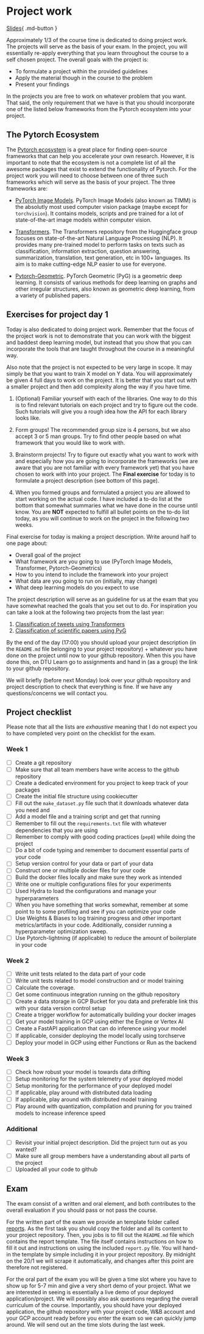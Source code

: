 # Project work

[Slides](slides/Projects.pdf){ .md-button }

Approximately 1/3 of the course time is dedicated to doing project work. The projects will serve as the basis of your
exam. In the project, you will essentially re-apply everything that you learn throughout the course to a self chosen
project. The overall goals with the project is:

* To formulate a project within the provided guidelines
* Apply the material though in the course to the problem
* Present your findings

In the projects you are free to work on whatever problem that you want. That said, the only requirement that we have is
that you should incorporate one of the listed below frameworks from the Pytorch ecosystem into your project.

## The Pytorch Ecosystem

The [Pytorch ecosystem](https://pytorch.org/ecosystem/) is a great place for finding open-source frameworks that can
help you accelerate your own research. However, it is important to note that the ecosystem is not a complete list of
all the awesome packages that exist to extend the functionality of Pytorch. For the project work you will need to
choose between one of three such frameworks which will serve as the basis of your project. The three frameworks are:

* [PyTorch Image Models](https://github.com/rwightman/pytorch-image-models). PyTorch Image Models (also known as TIMM)
  is the absolutly most used computer vision package (maybe except for `torchvision`). It contains models, scripts and
  pre trained for a lot of state-of-the-art image models within computer vision.

* [Transformers](https://github.com/huggingface/transformers). The Transformers repository from the Huggingface group
  focuses on state-of-the-art Natural Language Processing (NLP). It provides many pre-trained model to perform tasks on
  texts such as classification, information extraction, question answering, summarization, translation, text generation,
  etc in 100+ languages. Its aim is to make cutting-edge NLP easier to use for everyone.

* [Pytorch-Geometric](https://github.com/rusty1s/pytorch_geometric). PyTorch Geometric (PyG) is a geometric deep
  learning. It consists of various methods for deep learning on graphs and other irregular structures, also known as
  geometric deep learning, from a variety of published papers.

## Exercises for project day 1

Today is also dedicated to doing project work. Remember that the focus of the project work is not to demonstrate that
you can work with the biggest and baddest deep learning model, but instead that you show that you can incorporate the
tools that are taught throughout the course in a meaningful way.

Also note that the project is not expected to be very large in scope. It may simply be that you want to train X model
on Y data. You will approximately be given 4 full days to work on the project. It is better that you start out with a
smaller project and then add complexity along the way if you have time.

1. (Optional) Familiar yourself with each of the libraries. One way to do this is to find relevant tutorials on each
    project and try to figure out the code. Such tutorials will give you a rough idea how the API for each library looks
    like.

2. Form groups! The recommended group size is 4 persons, but we also accept 3 or 5 man groups. Try to find other people
    based on what framework that you would like to work with.

3. Brainstorm projects! Try to figure out exactly what you want to work with and especially how you are going to
    incorporate the frameworks (we are aware that you are not familiar with every framework yet) that you have chosen to
    work with into your project. The **Final exercise** for today is to formulate a project description (see bottom of
    this page).

4. When you formed groups and formulated a project you are allowed to start working on the actual code. I have included
    a to-do list at the bottom that somewhat summaries what we have done in the course until know. You are **NOT**
    expected to fulfill all bullet points on the to-do list today, as you will continue to work on the project in the
    following two weeks.

Final exercise for today is making a project description. Write around half to one page about:

* Overall goal of the project
* What framework are you going to use (PyTorch Image Models, Transformer, Pytorch-Geometrics)
* How to you intend to include the framework into your project
* What data are you going to run on (initially, may change)
* What deep learning models do you expect to use

The project description will serve as an guideline for us at the exam that you have somewhat reached the goals that you
set out to do. For inspiration you can take a look at the following two projects from the last year:

1. [Classification of tweets using Transformers](https://github.com/nielstiben/MLOPS-Project)
2. [Classification of scientific papers using PyG](https://github.com/eyhl/group5-pyg-dtu-mlops)

By the end of the day (17:00) you should upload your project description (in the `README.md` file belonging to your
project repository) + whatever you have done on the project until now to your github repository. When this you have
done this, on DTU Learn go to assignments and hand in (as a group) the link to your github repository.

We will briefly (before next Monday) look over your github repository and project description to check that everything
is fine. If we have any questions/concerns we will contact you.

## Project checklist

Please note that all the lists are *exhaustive* meaning that I do not expect you to have completed very
point on the checklist for the exam.

### Week 1

* [ ] Create a git repository
* [ ] Make sure that all team members have write access to the github repository
* [ ] Create a dedicated environment for you project to keep track of your packages
* [ ] Create the initial file structure using cookiecutter
* [ ] Fill out the `make_dataset.py` file such that it downloads whatever data you need and
* [ ] Add a model file and a training script and get that running
* [ ] Remember to fill out the `requirements.txt` file with whatever dependencies that you are using
* [ ] Remember to comply with good coding practices (`pep8`) while doing the project
* [ ] Do a bit of code typing and remember to document essential parts of your code
* [ ] Setup version control for your data or part of your data
* [ ] Construct one or multiple docker files for your code
* [ ] Build the docker files locally and make sure they work as intended
* [ ] Write one or multiple configurations files for your experiments
* [ ] Used Hydra to load the configurations and manage your hyperparameters
* [ ] When you have something that works somewhat, remember at some point to to some profiling and see if
      you can optimize your code
* [ ] Use Weights & Biases to log training progress and other important metrics/artifacts in your code. Additionally,
      consider running a hyperparameter optimization sweep.
* [ ] Use Pytorch-lightning (if applicable) to reduce the amount of boilerplate in your code

### Week 2

* [ ] Write unit tests related to the data part of your code
* [ ] Write unit tests related to model construction and or model training
* [ ] Calculate the coverage.
* [ ] Get some continuous integration running on the github repository
* [ ] Create a data storage in GCP Bucket for you data and preferable link this with your data version control setup
* [ ] Create a trigger workflow for automatically building your docker images
* [ ] Get your model training in GCP using either the Engine or Vertex AI
* [ ] Create a FastAPI application that can do inference using your model
* [ ] If applicable, consider deploying the model locally using torchserve
* [ ] Deploy your model in GCP using either Functions or Run as the backend

### Week 3

* [ ] Check how robust your model is towards data drifting
* [ ] Setup monitoring for the system telemetry of your deployed model
* [ ] Setup monitoring for the performance of your deployed model
* [ ] If applicable, play around with distributed data loading
* [ ] If applicable, play around with distributed model training
* [ ] Play around with quantization, compilation and pruning for you trained models to increase inference speed

### Additional

* [ ] Revisit your initial project description. Did the project turn out as you wanted?
* [ ] Make sure all group members have a understanding about all parts of the project
* [ ] Uploaded all your code to github

## Exam

The exam consist of a written and oral element, and both contributes to the overall evaluation if you should pass or
not pass the course.

For the written part of the exam we provide an template folder called
[reports](https://github.com/SkafteNicki/dtu_mlops/tree/main/reports). As the first task you should copy the folder and
all its content to your project repository. Then, you jobs is to fill out the `README.md` file which contains the report
template. The file itself contains instructions on how to fill it out and instructions on using the included `report.py`
file. You will hand-in the template by simple including it in your project repository. By midnight on the 20/1 we will
scrape it automatically, and changes after this point are therefore not registered.

For the oral part of the exam you will be given a time slot where you have to show up for 5-7 min and give a very short
demo of your project. What we are interested in seeing is essentially a live demo of your deployed application/project.
We will possibly also ask questions regarding the overall curriculum of the course. Importantly, you should have your
deployed application, the github repository with your project code, W&B account and your GCP account ready before
you enter the exam so we can quickly jump around. We will send out an the time slots during the last week.
